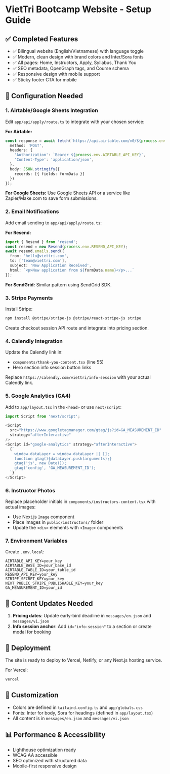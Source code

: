 # VietTri Bootcamp Website - Setup Guide

## ✅ Completed Features

- ✅ Bilingual website (English/Vietnamese) with language toggle
- ✅ Modern, clean design with brand colors and Inter/Sora fonts
- ✅ All pages: Home, Instructors, Apply, Syllabus, Thank You
- ✅ SEO metadata, OpenGraph tags, and Course schema
- ✅ Responsive design with mobile support
- ✅ Sticky footer CTA for mobile

## 🔧 Configuration Needed

### 1. Airtable/Google Sheets Integration

Edit `app/api/apply/route.ts` to integrate with your chosen service:

**For Airtable:**
```typescript
const response = await fetch(`https://api.airtable.com/v0/${process.env.AIRTABLE_BASE_ID}/${process.env.AIRTABLE_TABLE_ID}`, {
  method: 'POST',
  headers: {
    'Authorization': `Bearer ${process.env.AIRTABLE_API_KEY}`,
    'Content-Type': 'application/json',
  },
  body: JSON.stringify({
    records: [{ fields: formData }]
  })
});
```

**For Google Sheets:**
Use Google Sheets API or a service like Zapier/Make.com to save form submissions.

### 2. Email Notifications

Add email sending to `app/api/apply/route.ts`:

**For Resend:**
```typescript
import { Resend } from 'resend';
const resend = new Resend(process.env.RESEND_API_KEY);
await resend.emails.send({
  from: 'hello@viettri.com',
  to: ['team@viettri.com'],
  subject: 'New Application Received',
  html: `<p>New application from ${formData.name}</p>...`
});
```

**For SendGrid:**
Similar pattern using SendGrid SDK.

### 3. Stripe Payments

Install Stripe:
```bash
npm install @stripe/stripe-js @stripe/react-stripe-js stripe
```

Create checkout session API route and integrate into pricing section.

### 4. Calendly Integration

Update the Calendly link in:
- `components/thank-you-content.tsx` (line 55)
- Hero section info session button links

Replace `https://calendly.com/viettri/info-session` with your actual Calendly link.

### 5. Google Analytics (GA4)

Add to `app/layout.tsx` in the `<head>` or use `next/script`:

```typescript
import Script from 'next/script';

<Script
  src="https://www.googletagmanager.com/gtag/js?id=GA_MEASUREMENT_ID"
  strategy="afterInteractive"
/>
<Script id="google-analytics" strategy="afterInteractive">
  {`
    window.dataLayer = window.dataLayer || [];
    function gtag(){dataLayer.push(arguments);}
    gtag('js', new Date());
    gtag('config', 'GA_MEASUREMENT_ID');
  `}
</Script>
```

### 6. Instructor Photos

Replace placeholder initials in `components/instructors-content.tsx` with actual images:
- Use Next.js `Image` component
- Place images in `public/instructors/` folder
- Update the `<div>` elements with `<Image>` components

### 7. Environment Variables

Create `.env.local`:
```
AIRTABLE_API_KEY=your_key
AIRTABLE_BASE_ID=your_base_id
AIRTABLE_TABLE_ID=your_table_id
RESEND_API_KEY=your_key
STRIPE_SECRET_KEY=your_key
NEXT_PUBLIC_STRIPE_PUBLISHABLE_KEY=your_key
GA_MEASUREMENT_ID=your_id
```

## 📝 Content Updates Needed

1. **Pricing dates**: Update early-bird deadline in `messages/en.json` and `messages/vi.json`
2. **Info session anchor**: Add `id="info-session"` to a section or create modal for booking

## 🚀 Deployment

The site is ready to deploy to Vercel, Netlify, or any Next.js hosting service.

For Vercel:
```bash
vercel
```

## 🎨 Customization

- Colors are defined in `tailwind.config.ts` and `app/globals.css`
- Fonts: Inter for body, Sora for headings (defined in `app/layout.tsx`)
- All content is in `messages/en.json` and `messages/vi.json`

## 📊 Performance & Accessibility

- Lighthouse optimization ready
- WCAG AA accessible
- SEO optimized with structured data
- Mobile-first responsive design

